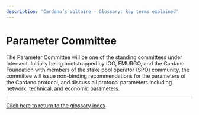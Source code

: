 ```yaml
---
description: 'Cardano’s Voltaire - Glossary: key terms explained'
---
```


# Parameter Committee

The Parameter Committee will be one of the standing committees under Intersect. Initially being bootstrapped by IOG, EMURGO, and the Cardano Foundation with members of the stake pool operator (SPO) community, the committee will issue non-binding recommendations for the parameters of the Cardano protocol, and discuss all protocol parameters including network, technical, and economic parameters.

***

[Click here to return to the glossary index](../../../cardano/cardano-governance/key-terms/general-glossary/)
